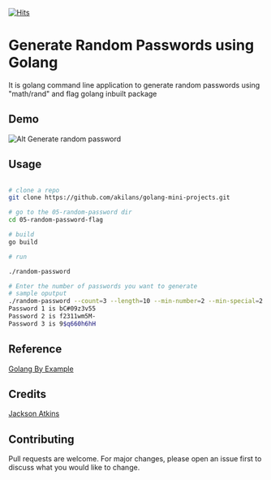 [![Hits](https://hits.seeyoufarm.com/api/count/incr/badge.svg?url=https%3A%2F%2Fgithub.com%2Fakilans%2Fgolang-mini-projects%2Ftree%2Fmain%2F05-random-password-flag&count_bg=%2379C83D&title_bg=%23555555&icon=&icon_color=%23E7E7E7&title=hits&edge_flat=false)](https://hits.seeyoufarm.com)

# Generate Random Passwords using Golang

It is golang command line application to generate random passwords
using "math/rand" and flag golang inbuilt package

## Demo

![Alt Generate random password](https://raw.githubusercontent.com/akilans/golang-mini-projects/main/demos/golang-random-password-flag.gif)

## Usage

```bash

# clone a repo
git clone https://github.com/akilans/golang-mini-projects.git

# go to the 05-random-password dir
cd 05-random-password-flag

# build
go build

# run

./random-password

# Enter the number of passwords you want to generate
# sample oputput
./random-password --count=3 --length=10 --min-number=2 --min-special=2 --min-upper=2
Password 1 is bC#09z3v55
Password 2 is f2311wm5M-
Password 3 is 9$q660h6hH

```

## Reference

[Golang By Example](https://golangbyexample.com/generate-random-password-golang/)

## Credits

[Jackson Atkins](https://github.com/realugbun)

## Contributing

Pull requests are welcome. For major changes, please open an issue first to discuss what you would like to change.
